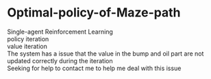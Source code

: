 # Optimal-policy-of-Maze-path
Single-agent Reinforcement Learning  
policy iteration  
value iteration  
The system has a issue that the value in the bump and oil part are not updated correctly during the iteration  
Seeking for help to contact me to help me deal with this issue
